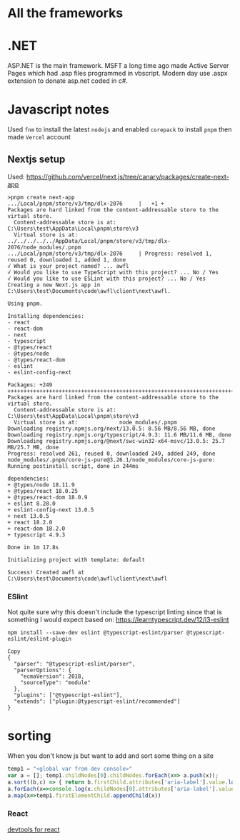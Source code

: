 # All the frameworks

# .NET 
ASP.NET is the main framework. MSFT a long time ago made Active Server Pages which had .asp files programmed in vbscript. Modern day use .aspx extension to donate asp.net coded in c#.

# Javascript notes
Used `fnm` to install the latest `nodejs` and enabled `corepack` to install `pnpm` then made `Vercel` account
## Nextjs setup

Used: https://github.com/vercel/next.js/tree/canary/packages/create-next-app
```
>pnpm create next-app
.../Local/pnpm/store/v3/tmp/dlx-2076     |   +1 +
Packages are hard linked from the content-addressable store to the virtual store.
  Content-addressable store is at: C:\Users\test\AppData\Local\pnpm\store\v3
  Virtual store is at:             ../../../../../AppData/Local/pnpm/store/v3/tmp/dlx-2076/node_modules/.pnpm
.../Local/pnpm/store/v3/tmp/dlx-2076     | Progress: resolved 1, reused 0, downloaded 1, added 1, done
√ What is your project named? ... awfl
√ Would you like to use TypeScript with this project? ... No / Yes
√ Would you like to use ESLint with this project? ... No / Yes
Creating a new Next.js app in C:\Users\test\Documents\code\awfl\client\next\awfl.

Using pnpm.

Installing dependencies:
- react
- react-dom
- next
- typescript
- @types/react
- @types/node
- @types/react-dom
- eslint
- eslint-config-next

Packages: +249
++++++++++++++++++++++++++++++++++++++++++++++++++++++++++++++++++++++++++++++++++++++++++++++++++++++++++++++++++++++
Packages are hard linked from the content-addressable store to the virtual store.
  Content-addressable store is at: C:\Users\test\AppData\Local\pnpm\store\v3
  Virtual store is at:             node_modules/.pnpm
Downloading registry.npmjs.org/next/13.0.5: 8.56 MB/8.56 MB, done
Downloading registry.npmjs.org/typescript/4.9.3: 11.6 MB/11.6 MB, done
Downloading registry.npmjs.org/@next/swc-win32-x64-msvc/13.0.5: 25.7 MB/25.7 MB, done
Progress: resolved 261, reused 0, downloaded 249, added 249, done
node_modules/.pnpm/core-js-pure@3.26.1/node_modules/core-js-pure: Running postinstall script, done in 244ms

dependencies:
+ @types/node 18.11.9
+ @types/react 18.0.25
+ @types/react-dom 18.0.9
+ eslint 8.28.0
+ eslint-config-next 13.0.5
+ next 13.0.5
+ react 18.2.0
+ react-dom 18.2.0
+ typescript 4.9.3

Done in 1m 17.8s

Initializing project with template: default

Success! Created awfl at C:\Users\test\Documents\code\awfl\client\next\awfl
```

### ESlint
Not quite sure why this doesn't include the typescript linting since that is something I would expect based on: https://learntypescript.dev/12/l3-eslint
```
npm install --save-dev eslint @typescript-eslint/parser @typescript-eslint/eslint-plugin
```
```
Copy
{
  "parser": "@typescript-eslint/parser",
  "parserOptions": {
    "ecmaVersion": 2018,
    "sourceType": "module"
  },
  "plugins": ["@typescript-eslint"],
  "extends": ["plugin:@typescript-eslint/recommended"]
}
```

# sorting
When you don't know js but want to add and sort some thing on a site

```js
temp1 = "<global var from dev console>"
var a = []; temp1.childNodes[0].childNodes.forEach(x=> a.push(x));
a.sort((b,c) => { return b.firstChild.attributes['aria-label'].value.localeCompare(c.firstChild.attributes['aria-label'].value,'en')})
a.forEach(x=>console.log(x.childNodes[0].attributes['aria-label'].value))
a.map(x=>temp1.firstElementChild.appendChild(x))
```

### React 
[devtools for react](https://reactjs.org/blog/2015/09/02/new-react-developer-tools.html#installation)